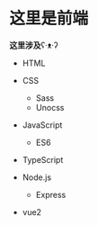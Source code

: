 # 这里是前端

**这里涉及**ʕ·ᴥ·ʔ

- HTML
- CSS
  - Sass
  - Unocss
- JavaScript
  - ES6

- TypeScript

- Node.js
  - Express
- vue2
